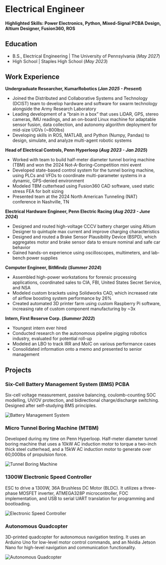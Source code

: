 # Electrical Engineer

#### Highlighted Skills: Power Electronics, Python, Mixed-Signal PCBA Design, Altium Designer, Fusion360, ROS

## Education
- B.S., Electrical Engineering | The University of Pennsylvania (_May 2027_)
- High School | Staples High School (_May 2023_)              		

## Work Experience
**Undergraduate Researcher, KumarRobotics (_Jan 2025 - Present_)**
- Joined the Distributed and Collaborative Systems and Technology (DCIST) team to develop hardware and software for swarm technology alongside the Army Research Laboratory
- Leading development of a “brain in a box” that uses LiDAR, GPS, stereo cameras, IMU readings, and an on-board Linux machine for adaptable sensor fusion, data collection, and autonomy algorithm deployment for mid-size UGVs (~800lbs)
- Developing skills in ROS, MATLAB, and Python (Numpy, Pandas) to design, simulate, and analyze multi-agent robotic systems


**Head of Electrical Controls, Penn Hyperloop (_Aug 2023 - Jan 2025_)**
- Worked with team to build half-meter diameter tunnel boring machine (TBM) and won the 2024 Not-A-Boring-Competition mini event
- Developed state-based control system for the tunnel boring machine, using PLCs and VFDs to coordinate multi-parameter systems in a dynamic, GPS-denied environment
- Modeled TBM cutterhead using Fusion360 CAD software, used static stress FEA for bolt sizing
- Presented team at the 2024 North American Tunneling (NAT) conference in Nashville, TN

**Electrical Hardware Engineer, Penn Electric Racing (_Aug 2023 - June 2024_)**
- Designed and routed high-voltage CCCV battery charger using Altium Designer to quintuple max current and improve charging characteristics
- Designed and routed a Brake Sensor Plausibility Device (BSPD), which aggregates motor and brake sensor data to ensure nominal and safe car behavior
- Gained hands-on experience using oscilloscopes, multimeters, and lab-bench power supplies

**Computer Engineer, BitMindz (_Summer 2024_)**
- Assembled high-power workstations for forensic processing applications, coordinated sales to CIA, FBI, United States Secret Service, and NSA
- Modeled custom brackets using Solidworks CAD, which increased rate of airflow boosting system performance by 26%
- Created automated 3D printer farm using custom Raspberry Pi software, increasing rate of custom component manufacturing by ~3x


**Intern, First Reserve Corp. (_Summer 2022_)**
- Youngest intern ever hired
- Conducted research on the autonomous pipeline pigging robotics industry, evaluated for potential roll-up
- Modeled an LBO to track IRR and MoIC on various performance cases
- Consolidated information onto a memo and presented to senior management


## Projects

### Six-Cell Battery Management System (BMS) PCBA

Six-cell voltage measurement, passive balancing, coulomb-counting SOC modelling, UV/OV protection, and bidirectional charge/discharge switching. Designed after self-studying BMS principles.

![Battery Management System](/assets/bms.png)

### Micro Tunnel Boring Machine (MTBM)

Developed during my time on Penn Hyperloop. Half-meter diameter tunnel boring machine that uses a 10kW AC induction motor to torque a two-inch thick steel cutterhead, and a 15kW AC induction motor to generate over 60,000lbs of propulsion force.

![Tunnel Boring Machine](/assets/tbm.png)

### 1300W Electronic Speed Controller

ESC to drive a 1300W, 36A Brushless DC Motor (BLDC). It utilizes a three-phase MOSFET inverter, ATMEGA328P microcontroller, FOC implementation, and USB to serial UART translation for programming and bootloading.

![Electronic Speed Controller](/assets/esc.png)

### Autonomous Quadcopter

3D-printed quadcopter for autonomous navigation testing. It uses an Arduino Uno for low-level motor control commands, and an Nvidia Jetson Nano for high-level navigation and communication functionality.

![Autonomous Quadcopter](/assets/drone.png)
